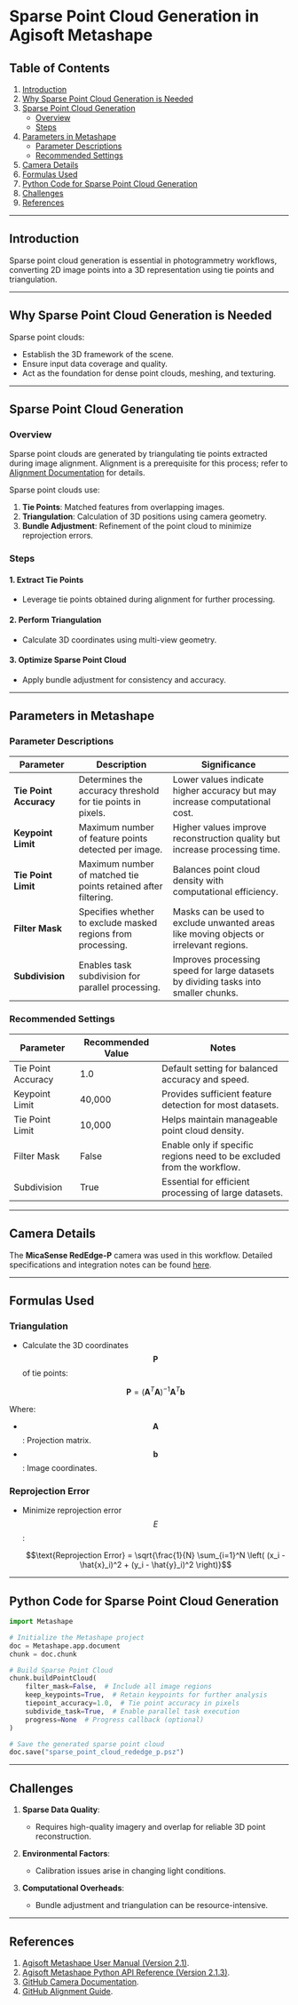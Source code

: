 
# Sparse Point Cloud Generation in Agisoft Metashape  

## Table of Contents  
1. [Introduction](#introduction)  
2. [Why Sparse Point Cloud Generation is Needed](#why-sparse-point-cloud-generation-is-needed)  
3. [Sparse Point Cloud Generation](#sparse-point-cloud-generation)  
   - [Overview](#overview)  
   - [Steps](#steps)  
4. [Parameters in Metashape](#parameters-in-metashape)  
   - [Parameter Descriptions](#parameter-descriptions)  
   - [Recommended Settings](#recommended-settings)  
5. [Camera Details](#camera-details)  
6. [Formulas Used](#formulas-used)  
7. [Python Code for Sparse Point Cloud Generation](#python-code-for-sparse-point-cloud-generation)  
8. [Challenges](#challenges)  
9. [References](#references)  

---

## Introduction  
Sparse point cloud generation is essential in photogrammetry workflows, converting 2D image points into a 3D representation using tie points and triangulation.  

---

## Why Sparse Point Cloud Generation is Needed  
Sparse point clouds:  
- Establish the 3D framework of the scene.  
- Ensure input data coverage and quality.  
- Act as the foundation for dense point clouds, meshing, and texturing.  

---

## Sparse Point Cloud Generation  

### Overview  
Sparse point clouds are generated by triangulating tie points extracted during image alignment. Alignment is a prerequisite for this process; refer to [Alignment Documentation](https://github.com/tamer017/Multi-Angular-Photogrammetry/blob/master/docs/alignment.md) for details.  

Sparse point clouds use:  
1. **Tie Points**: Matched features from overlapping images.  
2. **Triangulation**: Calculation of 3D positions using camera geometry.  
3. **Bundle Adjustment**: Refinement of the point cloud to minimize reprojection errors.  

### Steps  
#### 1. Extract Tie Points  
- Leverage tie points obtained during alignment for further processing.  

#### 2. Perform Triangulation  
- Calculate 3D coordinates using multi-view geometry.  

#### 3. Optimize Sparse Point Cloud  
- Apply bundle adjustment for consistency and accuracy.  

---

## Parameters in Metashape  

### Parameter Descriptions  

| **Parameter**         | **Description**                                                                 | **Significance**                                                                                                                                       |  
|------------------------|---------------------------------------------------------------------------------|-------------------------------------------------------------------------------------------------------------------------------------------------------|  
| **Tie Point Accuracy** | Determines the accuracy threshold for tie points in pixels.                     | Lower values indicate higher accuracy but may increase computational cost.                                                                             |  
| **Keypoint Limit**     | Maximum number of feature points detected per image.                           | Higher values improve reconstruction quality but increase processing time.                                                                             |  
| **Tie Point Limit**    | Maximum number of matched tie points retained after filtering.                 | Balances point cloud density with computational efficiency.                                                                                            |  
| **Filter Mask**        | Specifies whether to exclude masked regions from processing.                   | Masks can be used to exclude unwanted areas like moving objects or irrelevant regions.                                                                 |  
| **Subdivision**        | Enables task subdivision for parallel processing.                              | Improves processing speed for large datasets by dividing tasks into smaller chunks.                                                                    |  

### Recommended Settings  

| **Parameter**         | **Recommended Value** | **Notes**                                                                 |  
|------------------------|-----------------------|---------------------------------------------------------------------------|  
| Tie Point Accuracy     | 1.0                  | Default setting for balanced accuracy and speed.                          |  
| Keypoint Limit         | 40,000               | Provides sufficient feature detection for most datasets.                  |  
| Tie Point Limit        | 10,000               | Helps maintain manageable point cloud density.                            |  
| Filter Mask            | False                | Enable only if specific regions need to be excluded from the workflow.     |  
| Subdivision            | True                 | Essential for efficient processing of large datasets.                     |  

---

## Camera Details  
The **MicaSense RedEdge-P** camera was used in this workflow. Detailed specifications and integration notes can be found [here](https://github.com/tamer017/Multi-Angular-Photogrammetry/blob/master/docs/camera.md).  

---

## Formulas Used  

### Triangulation  
- Calculate the 3D coordinates $$\mathbf{P}$$ of tie points:  

  $$\mathbf{P} = (\mathbf{A}^T \mathbf{A})^{-1} \mathbf{A}^T \mathbf{b}$$

Where:  
- $$\mathbf{A}$$: Projection matrix.  
- $$\mathbf{b}$$: Image coordinates.  

### Reprojection Error  
- Minimize reprojection error $$E$$:  

  $$\text{Reprojection Error} = \sqrt{\frac{1}{N} \sum_{i=1}^N \left( (x_i - \hat{x}_i)^2 + (y_i - \hat{y}_i)^2 \right)}$$
---

## Python Code for Sparse Point Cloud Generation  

```python
import Metashape

# Initialize the Metashape project
doc = Metashape.app.document
chunk = doc.chunk

# Build Sparse Point Cloud
chunk.buildPointCloud(
    filter_mask=False,  # Include all image regions
    keep_keypoints=True,  # Retain keypoints for further analysis
    tiepoint_accuracy=1.0,  # Tie point accuracy in pixels
    subdivide_task=True,  # Enable parallel task execution
    progress=None  # Progress callback (optional)
)

# Save the generated sparse point cloud
doc.save("sparse_point_cloud_rededge_p.psz")
```  

---

## Challenges  

1. **Sparse Data Quality**:  
   - Requires high-quality imagery and overlap for reliable 3D point reconstruction.  

2. **Environmental Factors**:  
   - Calibration issues arise in changing light conditions.  

3. **Computational Overheads**:  
   - Bundle adjustment and triangulation can be resource-intensive.  


---

## References  

1. [Agisoft Metashape User Manual (Version 2.1)](https://www.agisoft.com/pdf/metashape_2_1_en.pdf).
2. [Agisoft Metashape Python API Reference (Version 2.1.3)](https://www.agisoft.com/pdf/metashape_python_api_2_1_3.pdf). 
3. [GitHub Camera Documentation](https://github.com/tamer017/Multi-Angular-Photogrammetry/blob/master/docs/camera.md).
4.  [GitHub Alignment Guide](https://github.com/tamer017/Multi-Angular-Photogrammetry/blob/master/docs/alignment.md). 


